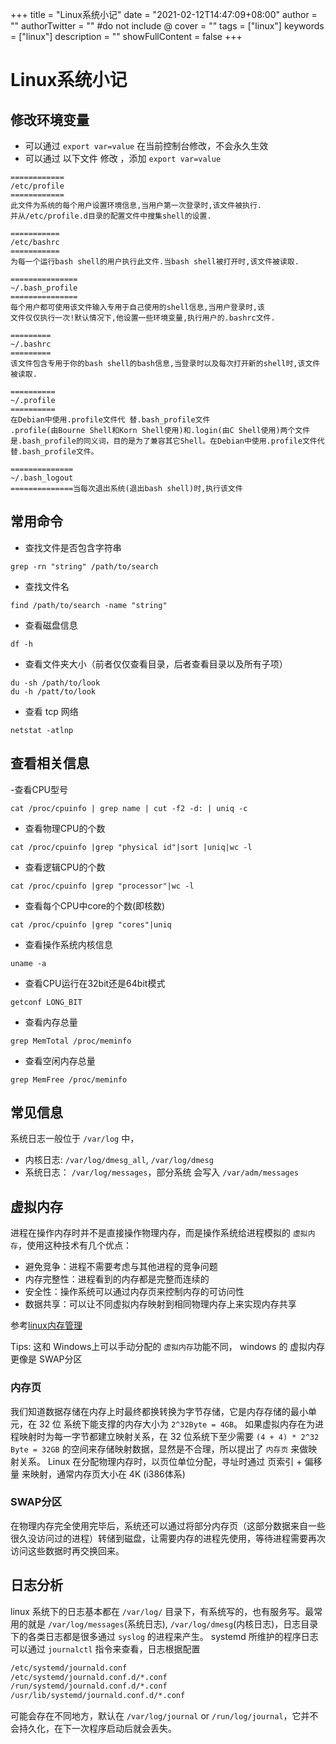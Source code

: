 +++
title = "Linux系统小记"
date = "2021-02-12T14:47:09+08:00"
author = ""
authorTwitter = "" #do not include @
cover = ""
tags = ["linux"]
keywords = ["linux"]
description = ""
showFullContent = false
+++

# Linux系统小记
## 修改环境变量
- 可以通过 `export var=value` 在当前控制台修改，不会永久生效
- 可以通过 以下文件 修改 ，添加 `export var=value`
```
============
/etc/profile
============
此文件为系统的每个用户设置环境信息,当用户第一次登录时,该文件被执行.
并从/etc/profile.d目录的配置文件中搜集shell的设置.

===========
/etc/bashrc
===========
为每一个运行bash shell的用户执行此文件.当bash shell被打开时,该文件被读取.

===============
~/.bash_profile
===============
每个用户都可使用该文件输入专用于自己使用的shell信息,当用户登录时,该
文件仅仅执行一次!默认情况下,他设置一些环境变量,执行用户的.bashrc文件.

=========
~/.bashrc
=========
该文件包含专用于你的bash shell的bash信息,当登录时以及每次打开新的shell时,该文件被读取.

==========
~/.profile
==========
在Debian中使用.profile文件代 替.bash_profile文件
.profile(由Bourne Shell和Korn Shell使用)和.login(由C Shell使用)两个文件是.bash_profile的同义词，目的是为了兼容其它Shell。在Debian中使用.profile文件代 替.bash_profile文件。

==============
~/.bash_logout
==============当每次退出系统(退出bash shell)时,执行该文件
```

## 常用命令
- 查找文件是否包含字符串
```
grep -rn "string" /path/to/search
```
- 查找文件名
```
find /path/to/search -name "string"
```
- 查看磁盘信息
```
df -h
```
- 查看文件夹大小（前者仅仅查看目录，后者查看目录以及所有子项）
```
du -sh /path/to/look
du -h /patt/to/look
```
- 查看 tcp 网络
```
netstat -atlnp
```

## 查看相关信息
-查看CPU型号
```
cat /proc/cpuinfo | grep name | cut -f2 -d: | uniq -c
```
- 查看物理CPU的个数
```
cat /proc/cpuinfo |grep "physical id"|sort |uniq|wc -l
```
- 查看逻辑CPU的个数
```
cat /proc/cpuinfo |grep "processor"|wc -l
```
- 查看每个CPU中core的个数(即核数)
```
cat /proc/cpuinfo |grep "cores"|uniq
```
- 查看操作系统内核信息
```
uname -a
```
- 查看CPU运行在32bit还是64bit模式
```
getconf LONG_BIT
```
- 查看内存总量
```
grep MemTotal /proc/meminfo  
```
- 查看空闲内存总量
```
grep MemFree /proc/meminfo
```

## 常见信息
系统日志一般位于 `/var/log` 中，
- 内核日志: `/var/log/dmesg_all`, `/var/log/dmesg`
- 系统日志： `/var/log/messages`，部分系统 会写入 `/var/adm/messages`

## 虚拟内存
进程在操作内存时并不是直接操作物理内存，而是操作系统给进程模拟的 `虚拟内存`，使用这种技术有几个优点：
- 避免竞争：进程不需要考虑与其他进程的竞争问题
- 内存完整性：进程看到的内存都是完整而连续的
- 安全性：操作系统可以通过内存页来控制内存的可访问性
- 数据共享：可以让不同虚拟内存映射到相同物理内存上来实现内存共享

参考[linux内存管理](https://zhuanlan.zhihu.com/p/149581303)

Tips: 这和 Windows上可以手动分配的 `虚拟内存`功能不同， windows 的 虚拟内存更像是 SWAP分区

### 内存页
我们知道数据存储在内存上时最终都换转换为字节存储，它是内存存储的最小单元，在 32 位 系统下能支撑的内存大小为 `2^32Byte = 4GB`。
如果虚拟内存在为进程映射时为每一字节都建立映射关系，在 32 位系统下至少需要 `(4 + 4) * 2^32 Byte = 32GB` 的空间来存储映射数据，显然是不合理，所以提出了 `内存页` 来做映射关系。
Linux 在分配物理内存时，以页位单位分配，寻址时通过 页索引 + 偏移量 来映射，通常内存页大小在 4K (i386体系)

### SWAP分区
在物理内存完全使用完毕后，系统还可以通过将部分内存页（这部分数据来自一些很久没访问过的进程）转储到磁盘，让需要内存的进程先使用，等待进程需要再次访问这些数据时再交换回来。

## 日志分析
linux 系统下的日志基本都在 `/var/log/` 目录下，有系统写的，也有服务写。最常用的就是 `/var/log/messages`(系统日志), `/var/log/dmesg`(内核日志)，日志目录下的各类日志都是很多通过 `syslog` 的进程来产生。
systemd 所维护的程序日志可以通过 `journalctl` 指令来查看，日志根据配置
```bash
/etc/systemd/journald.conf
/etc/systemd/journald.conf.d/*.conf
/run/systemd/journald.conf.d/*.conf
/usr/lib/systemd/journald.conf.d/*.conf
```
可能会存在不同地方，默认在 `/var/log/journal` or `/run/log/journal`，它并不会持久化，在下一次程序启动后就会丢失。